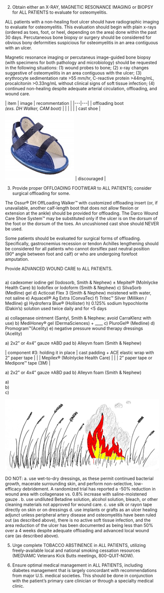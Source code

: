 2. Obtain either an X-RAY, MAGNETIC RESONANCE IMAGING or BIOPSY for ALL PATIENTS to evaluate for osteomyelitis.

ALL patients with a non-healing foot ulcer should have radiographic imaging to evaluate for osteomyelitis. This evaluation should begin with plain x-rays (ordered as toes, foot, or heel, depending on the area) done within the past 30 days. Percutaneous bone biopsy or surgery should be considered for obvious bony deformities suspicious for osteomyelitis in an area contiguous with an ulcer.

Magnetic resonance imaging or percutaneus image-guided bone biopsy (with specimens for both pathology and microbiology) should be requested in the following situations: (1) wound probes to bone; (2) x-ray changes suggestive of osteomyelitis in an area contiguous with the ulcer; (3) erythrocyte sedimentation rate >55 mm/hr, C-reactive protein >44mg/mL, procalcitonin >0.33ng/mL  without clinical signs of soft tissue infection; (4) continued non-healing despite adequate arterial circulation, offloading, and wound care.

| item  | image  | recommentation  |
|---|---|
| offloading boot<br><i>(exs. DH Walker, CAM boot)</i>  |   |
|   |   |
| cast shoe  | ![cast shoe!](/assets/CastShoe.jpg) | discouraged |


3. Provide proper OFFLOADING FOOTWEAR to ALL PATIENTS; consider surgical offloading for some.

The Ossur® DH OffLoading Walker™ with customized offloading insert (or, if unavailable, another calf-length boot that does not allow flexion or extension at the ankle) should be provided for offloading. The Darco Wound Care Shoe System™ may be substituted only if the ulcer is on the dorsum of the foot or the dorsum of the toes. An uncushioned cast shoe should NEVER be used.


Some patients should be evaluated for surgical forms of offloading. Specifically, gastrocnemius recession or tendon Achilles lengthening should be considered for all patients who cannot dorsiflex past neutral position (90° angle between foot and calf) or who are undergoing forefoot amputation. 

Provide ADVANCED WOUND CARE to ALL PATIENTS.

|   |   |
|---|---|


a)	cadexomer iodine gel (Iodosorb, Smith & Nephew) ± Mepitel® (Molnlycke Health Care)
b)	Iodoflex or Iodoform (Smith & Nephew)
c)	SilvaSorb (Medline) gel
d)	Acticoat Flex 3 (Smith & Nephew) moistened with water, not saline
e)	Aquacell® Ag Extra (ConvaTec)
f)	Tritec™ Silver (Milliken  / Medline)
g)	Hydroferra Blue® (Hollister)
h)	0.125% sodium hypochlorite (Dakin’s) solution used twice daily and for <5 days



a)	collagenase ointment (Santyl, Smith & Nephew; avoid CarraKlenz with use)
b)	MediHoney® gel (DermaSciences) + ____
c)	PluroGel® (Medline)
d)	Promogram™(Acelity)
e)	negative pressure wound therapy dressings (Acelity)


a)	2x2” or 4x4” gauze ±ABD pad
b)	Alleyvn foam (Smith & Nephew)



| component #3: holding it in place  | cast padding + ACE elastic wrap with 2” paper tape  |
|   | Mepilex® (Molnlycke Health Care)  |
|   | 2” paper tape or Medipore™ tape (3M)  |




a)	2x2” or 4x4” gauze ±ABD pad
b)	Alleyvn foam (Smith & Nephew)


a)	
b)	
c)	


![Foot infections: put out the fire!](/assets/WildfireColor.jpg "Foot infections: put out the fire!")


DO NOT: 
a.	use wet-to-dry dressings, as these permit continued bacterial growth, macerate surrounding skin, and perform non-selective, low-efficacy debridement. A randomized trial has reported a -50% reduction in wound area with collagenase vs. 0.8% increase with saline-moistened gauze . 
b.	use undiluted Betadine solution, alcohol solution, bleach, or other cleaning materials not approved for wound care. 
c.	use silk or rayon tape directly on skin or on dressings 
d.	use implants or grafts as an ulcer healing adjunct unless peripheral artery disease and osteomyelitis have been ruled out (as described above), there is no active soft tissue infection, and the area reduction of the ulcer has been documented as being less than 50% over a 4 weeks despite adequate offloading and advanced local wound care (as described above). 

5. Urge complete TOBACCO ABSTINENCE in ALL PATIENTS, utilizing freely-available local and national smoking cessation resources (MEDVAMC Veterans Kick Butts meetings, 800-QUIT-NOW).

6. Ensure optimal medical management in ALL PATIENTS, including diabetes management that is largely concordant with recommendations from major U.S. medical societies. This should be done in conjunction with the patient’s primary care clinician or through a specialty medical clinic.
